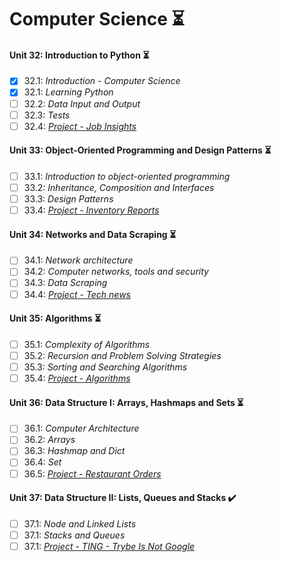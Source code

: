 # Computer Science :hourglass_flowing_sand:

#### Unit 32: Introduction to Python :hourglass_flowing_sand:

- [X] 32.1: _Introduction - Computer Science_
- [X] 32.1: _Learning Python_
- [ ] 32.2: _Data Input and Output_
- [ ] 32.3: _Tests_
- [ ] 32.4: [_Project - Job Insights_]()

#### Unit 33: Object-Oriented Programming and Design Patterns :hourglass_flowing_sand:

- [ ] 33.1: _Introduction to object-oriented programming_
- [ ] 33.2: _Inheritance, Composition and Interfaces_
- [ ] 33.3: _Design Patterns_
- [ ] 33.4: [_Project - Inventory Reports_]()

#### Unit 34: Networks and Data Scraping :hourglass_flowing_sand:

- [ ] 34.1: _Network architecture_
- [ ] 34.2: _Computer networks, tools and security_
- [ ] 34.3: _Data Scraping_
- [ ] 34.4: [_Project - Tech news_]()

#### Unit 35: Algorithms :hourglass_flowing_sand:

- [ ] 35.1: _Complexity of Algorithms_
- [ ] 35.2: _Recursion and Problem Solving Strategies_
- [ ] 35.3: _Sorting and Searching Algorithms_
- [ ] 35.4: [_Project - Algorithms_]()

#### Unit 36: Data Structure I: Arrays, Hashmaps and Sets :hourglass_flowing_sand:

- [ ] 36.1: _Computer Architecture_
- [ ] 36.2: _Arrays_
- [ ] 36.3: _Hashmap and Dict_
- [ ] 36.4: _Set_
- [ ] 36.5: [_Project - Restaurant Orders_]()

#### Unit 37: Data Structure II: Lists, Queues and Stacks :heavy_check_mark:

- [ ] 37.1: _Node and Linked Lists_
- [ ] 37.1: _Stacks and Queues_
- [ ] 37.1: [_Project - TING - Trybe Is Not Google_]()

